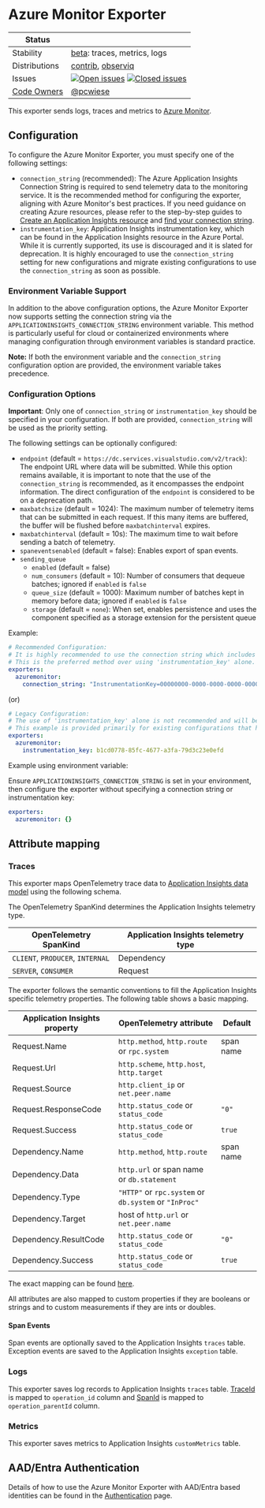 # Azure Monitor Exporter

<!-- status autogenerated section -->
| Status        |           |
| ------------- |-----------|
| Stability     | [beta]: traces, metrics, logs   |
| Distributions | [contrib], [observiq] |
| Issues        | [![Open issues](https://img.shields.io/github/issues-search/open-telemetry/opentelemetry-collector-contrib?query=is%3Aissue%20is%3Aopen%20label%3Aexporter%2Fazuremonitor%20&label=open&color=orange&logo=opentelemetry)](https://github.com/open-telemetry/opentelemetry-collector-contrib/issues?q=is%3Aopen+is%3Aissue+label%3Aexporter%2Fazuremonitor) [![Closed issues](https://img.shields.io/github/issues-search/open-telemetry/opentelemetry-collector-contrib?query=is%3Aissue%20is%3Aclosed%20label%3Aexporter%2Fazuremonitor%20&label=closed&color=blue&logo=opentelemetry)](https://github.com/open-telemetry/opentelemetry-collector-contrib/issues?q=is%3Aclosed+is%3Aissue+label%3Aexporter%2Fazuremonitor) |
| [Code Owners](https://github.com/open-telemetry/opentelemetry-collector-contrib/blob/main/CONTRIBUTING.md#becoming-a-code-owner)    | [@pcwiese](https://www.github.com/pcwiese) |

[beta]: https://github.com/open-telemetry/opentelemetry-collector#beta
[contrib]: https://github.com/open-telemetry/opentelemetry-collector-releases/tree/main/distributions/otelcol-contrib
[observiq]: https://github.com/observIQ/observiq-otel-collector
<!-- end autogenerated section -->

This exporter sends logs, traces and metrics to [Azure Monitor](https://docs.microsoft.com/azure/azure-monitor/).

## Configuration

To configure the Azure Monitor Exporter, you must specify one of the following settings:

- `connection_string` (recommended): The Azure Application Insights Connection String is required to send telemetry data to the monitoring service. It is the recommended method for configuring the exporter, aligning with Azure Monitor's best practices. If you need guidance on creating Azure resources, please refer to the step-by-step guides to [Create an Application Insights resource](https://docs.microsoft.com/azure/azure-monitor/app/create-new-resource) and [find your connection string](https://docs.microsoft.com/azure/azure-monitor/app/sdk-connection-string?tabs=net#find-your-connection-string).
- `instrumentation_key`: Application Insights instrumentation key, which can be found in the Application Insights resource in the Azure Portal. While it is currently supported, its use is discouraged and it is slated for deprecation. It is highly encouraged to use the `connection_string` setting for new configurations and migrate existing configurations to use the `connection_string` as soon as possible.

### Environment Variable Support

In addition to the above configuration options, the Azure Monitor Exporter now supports setting the connection string via the `APPLICATIONINSIGHTS_CONNECTION_STRING` environment variable. This method is particularly useful for cloud or containerized environments where managing configuration through environment variables is standard practice.

**Note:** If both the environment variable and the `connection_string` configuration option are provided, the environment variable takes precedence.

### Configuration Options

**Important**: Only one of `connection_string` or `instrumentation_key` should be specified in your configuration. If both are provided, `connection_string` will be used as the priority setting.

The following settings can be optionally configured:

- `endpoint` (default = `https://dc.services.visualstudio.com/v2/track`): The endpoint URL where data will be submitted. While this option remains available, it is important to note that the use of the `connection_string` is recommended, as it encompasses the endpoint information. The direct configuration of the `endpoint` is considered to be on a deprecation path.
- `maxbatchsize` (default = 1024): The maximum number of telemetry items that can be submitted in each request. If this many items are buffered, the buffer will be flushed before `maxbatchinterval` expires.
- `maxbatchinterval` (default = 10s): The maximum time to wait before sending a batch of telemetry.
- `spaneventsenabled` (default = false): Enables export of span events.
- `sending_queue`
  - `enabled` (default = false)
  - `num_consumers` (default = 10): Number of consumers that dequeue batches; ignored if `enabled` is `false`
  - `queue_size` (default = 1000): Maximum number of batches kept in memory before data; ignored if `enabled` is `false`
  - `storage` (default = `none`): When set, enables persistence and uses the component specified as a storage extension for the persistent queue

Example:

```yaml
# Recommended Configuration:
# It is highly recommended to use the connection string which includes the InstrumentationKey and IngestionEndpoint
# This is the preferred method over using 'instrumentation_key' alone.
exporters:
  azuremonitor:
    connection_string: "InstrumentationKey=00000000-0000-0000-0000-000000000000;IngestionEndpoint=https://ingestion.azuremonitor.com/"
```

(or)

```yaml
# Legacy Configuration:
# The use of 'instrumentation_key' alone is not recommended and will be deprecated in the future. It is advised to use the connection_string instead.
# This example is provided primarily for existing configurations that have not yet transitioned to the connection string.
exporters:
  azuremonitor:
    instrumentation_key: b1cd0778-85fc-4677-a3fa-79d3c23e0efd
```

Example using environment variable:

Ensure `APPLICATIONINSIGHTS_CONNECTION_STRING` is set in your environment, then configure the exporter without specifying a connection string or instrumentation key:

```yaml
exporters:
  azuremonitor: {}
```

## Attribute mapping

### Traces

This exporter maps OpenTelemetry trace data to [Application Insights data model](https://docs.microsoft.com/azure/azure-monitor/app/data-model-dependency-telemetry) using the following schema.

The OpenTelemetry SpanKind determines the Application Insights telemetry type.

| OpenTelemetry SpanKind           | Application Insights telemetry type |
| -------------------------------- | ----------------------------------- |
| `CLIENT`, `PRODUCER`, `INTERNAL` | Dependency                          |
| `SERVER`, `CONSUMER`             | Request                             |

The exporter follows the semantic conventions to fill the Application Insights specific telemetry properties. The following table shows a basic mapping.

| Application Insights property | OpenTelemetry attribute                               | Default   |
| ----------------------------- | ----------------------------------------------------- | --------- |
| Request.Name                  | `http.method`, `http.route` or `rpc.system`           | span name |
| Request.Url                   | `http.scheme`, `http.host`, `http.target`             |           |
| Request.Source                | `http.client_ip` or `net.peer.name`                   |           |
| Request.ResponseCode          | `http.status_code` or `status_code`                   | `"0"`     |
| Request.Success               | `http.status_code` or `status_code`                   | `true`    |
| Dependency.Name               | `http.method`, `http.route`                           | span name |
| Dependency.Data               | `http.url` or span name or `db.statement`             |           |
| Dependency.Type               | `"HTTP"` or `rpc.system` or `db.system` or `"InProc"` |           |
| Dependency.Target             | host of `http.url` or `net.peer.name`                 |           |
| Dependency.ResultCode         | `http.status_code` or `status_code`                   | `"0"`     |
| Dependency.Success            | `http.status_code` or `status_code`                   | `true`    |

The exact mapping can be found [here](trace_to_envelope.go).

All attributes are also mapped to custom properties if they are booleans or strings and to custom measurements if they are ints or doubles.

#### Span Events

Span events are optionally saved to the Application Insights `traces` table.
Exception events are saved to the Application Insights `exception` table.

### Logs

This exporter saves log records to Application Insights `traces` table.
[TraceId](https://github.com/open-telemetry/opentelemetry-specification/blob/main/specification/logs/data-model.md#field-traceid) is mapped to `operation_id` column and [SpanId](https://github.com/open-telemetry/opentelemetry-specification/blob/main/specification/logs/data-model.md#field-spanid) is mapped to `operation_parentId` column.

### Metrics

This exporter saves metrics to Application Insights `customMetrics` table.

## AAD/Entra Authentication

Details of how to use the Azure Monitor Exporter with AAD/Entra based identities can be found in the [Authentication](AUTHENTICATION.md) page.
